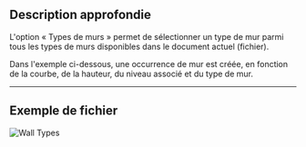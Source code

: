 ## Description approfondie
L'option « Types de murs » permet de sélectionner un type de mur parmi tous les types de murs disponibles dans le document actuel (fichier).

Dans l'exemple ci-dessous, une occurrence de mur est créée, en fonction de la courbe, de la hauteur, du niveau associé et du type de mur.
___
## Exemple de fichier

![Wall Types](./DSRevitNodesUI.WallTypes_img.jpg)
